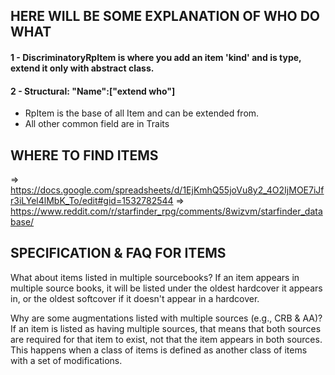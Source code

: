 ## HERE WILL BE SOME EXPLANATION OF WHO DO WHAT
#### 1 - DiscriminatoryRpItem is where you add an item 'kind' and is type, extend it only with abstract class.
#### 2 - Structural: "Name":["extend who"]
-  RpItem is the base of all Item and can be extended from.
- All other common field are in Traits

## WHERE TO FIND ITEMS
=> https://docs.google.com/spreadsheets/d/1EjKmhQ55joVu8y2_4O2IjMOE7iJfr3iLYel4lMbK_To/edit#gid=1532782544
=> https://www.reddit.com/r/starfinder_rpg/comments/8wizvm/starfinder_database/

## SPECIFICATION & FAQ FOR ITEMS

What about items listed in multiple sourcebooks?
If an item appears in multiple source books, it will be listed under the oldest hardcover it appears in, or the oldest softcover if it doesn't appear in a hardcover.

Why are some augmentations listed with multiple sources (e.g., CRB & AA)?
If an item is listed as having multiple sources, that means that both sources are required for that item to exist, not that the item appears in both sources. This happens when a class of items is defined as another class of items with a set of modifications.	
	
	
	
